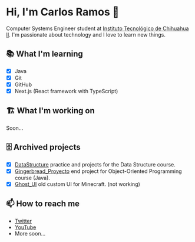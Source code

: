 # Hi, I'm Carlos Ramos 👋
Computer Systems Engineer student at [Instituto Tecnológico de Chihuahua II](http://www.chihuahua2.tecnm.mx/). I'm passionate about technology and I love to learn new things.

## 📚 What I'm learning
- [x] Java
- [x] Git
- [x] GitHub
- [x] Next.js (React framework with TypeScript)

## 🏗️ What I'm working on
Soon...

## 🗄️ Archived projects
- [x] [DataStructure](https://github.com/CarlosIRamosV/DataStructure) practice and projects for the Data Structure course.
- [x] [Gingerbread_Proyecto](https://github.com/CarlosIRamosV/Gingerbread_Proyecto) end project for Object-Oriented Programming course (Java).
- [x] [Ghost_UI](https://github.com/CarlosIRamosV/Ghost_UI) old custom UI for Minecraft. (not working)

## 📫 How to reach me
- [Twitter](https://twitter.com/CarlosIRamosV)
- [YouTube](https://www.youtube.com/@CarlosIRamosV)
- More soon...